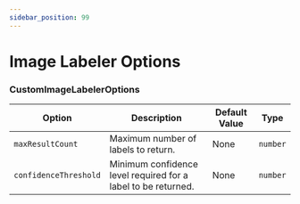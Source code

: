 ```yaml
---
sidebar_position: 99
---
```


# Image Labeler Options

### CustomImageLabelerOptions

| Option                | Description                                                   | Default Value | Type     |
|-----------------------|---------------------------------------------------------------|---------------|----------|
| `maxResultCount`      | Maximum number of labels to return.                           | None          | `number` |
| `confidenceThreshold` | Minimum confidence level required for a label to be returned. | None          | `number` |
